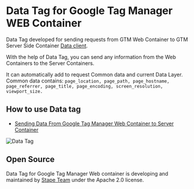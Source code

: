 # Data Tag for Google Tag Manager WEB Container

Data Tag developed for sending requests from GTM Web Container to GTM Server Side Container [Data client](https://github.com/stape-io/data-client).

With the help of Data Tag, you can send any information from the Web Containers to the Server Containers.

It can automatically add to request Common data and current Data Layer.
Common data contains: `page_location, page_path, page_hostname, page_referrer, page_title, page_encoding, screen_resolution, viewport_size.`


## How to use Data tag

- [Sending Data From Google Tag Manager Web Container to Server Container](https://stape.io/sending-data-from-google-tag-manager-web-container-to-the-server-container/)



![Data Tag](https://stape.io/wp-content/uploads/2021/03/data-tag.png)

## Open Source

Data Tag for Google Tag Manager Web container is developing and maintained by [Stape Team](https://stape.io/) under the Apache 2.0 license.
